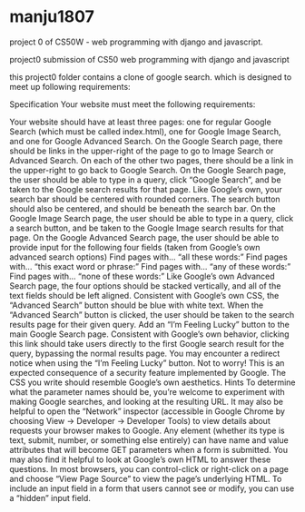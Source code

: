 # manju1807
project 0 of CS50W - web programming with django and javascript.

project0 submission of CS50 web programming with django and javascript

this project0 folder contains a clone of google search. which is designed to meet up following requirements:

Specification Your website must meet the following requirements:

Your website should have at least three pages: one for regular Google Search (which must be called index.html), one for Google Image Search, and one for Google Advanced Search. On the Google Search page, there should be links in the upper-right of the page to go to Image Search or Advanced Search. On each of the other two pages, there should be a link in the upper-right to go back to Google Search. On the Google Search page, the user should be able to type in a query, click “Google Search”, and be taken to the Google search results for that page. Like Google’s own, your search bar should be centered with rounded corners. The search button should also be centered, and should be beneath the search bar. On the Google Image Search page, the user should be able to type in a query, click a search button, and be taken to the Google Image search results for that page. On the Google Advanced Search page, the user should be able to provide input for the following four fields (taken from Google’s own advanced search options) Find pages with… “all these words:” Find pages with… “this exact word or phrase:” Find pages with… “any of these words:” Find pages with… “none of these words:” Like Google’s own Advanced Search page, the four options should be stacked vertically, and all of the text fields should be left aligned. Consistent with Google’s own CSS, the “Advanced Search” button should be blue with white text. When the “Advanced Search” button is clicked, the user should be taken to the search results page for their given query. Add an “I’m Feeling Lucky” button to the main Google Search page. Consistent with Google’s own behavior, clicking this link should take users directly to the first Google search result for the query, bypassing the normal results page. You may encounter a redirect notice when using the “I’m Feeling Lucky” button. Not to worry! This is an expected consequence of a security feature implemented by Google. The CSS you write should resemble Google’s own aesthetics. Hints To determine what the parameter names should be, you’re welcome to experiment with making Google searches, and looking at the resulting URL. It may also be helpful to open the “Network” inspector (accessible in Google Chrome by choosing View -> Developer -> Developer Tools) to view details about requests your browser makes to Google. Any element (whether its type is text, submit, number, or something else entirely) can have name and value attributes that will become GET parameters when a form is submitted. You may also find it helpful to look at Google’s own HTML to answer these questions. In most browsers, you can control-click or right-click on a page and choose “View Page Source” to view the page’s underlying HTML. To include an input field in a form that users cannot see or modify, you can use a “hidden” input field.